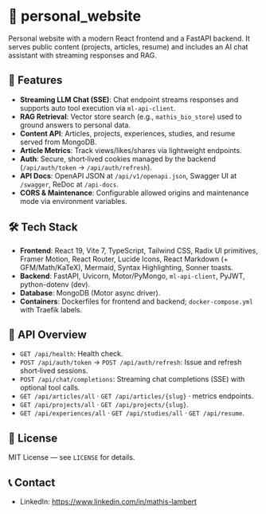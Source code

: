 # 🚀 personal_website

Personal website with a modern React frontend and a FastAPI backend. It serves public content (projects, articles, resume) and includes an AI chat assistant with streaming responses and RAG.

## 🌟 Features

- **Streaming LLM Chat (SSE)**: Chat endpoint streams responses and supports auto tool execution via `ml-api-client`.
- **RAG Retrieval**: Vector store search (e.g., `mathis_bio_store`) used to ground answers to personal data.
- **Content API**: Articles, projects, experiences, studies, and resume served from MongoDB.
- **Article Metrics**: Track views/likes/shares via lightweight endpoints.
- **Auth**: Secure, short‑lived cookies managed by the backend (`/api/auth/token` → `/api/auth/refresh`).
- **API Docs**: OpenAPI JSON at `/api/v1/openapi.json`, Swagger UI at `/swagger`, ReDoc at `/api-docs`.
- **CORS & Maintenance**: Configurable allowed origins and maintenance mode via environment variables.

## 🛠️ Tech Stack

- **Frontend**: React 19, Vite 7, TypeScript, Tailwind CSS, Radix UI primitives, Framer Motion, React Router, Lucide Icons, React Markdown (+ GFM/Math/KaTeX), Mermaid, Syntax Highlighting, Sonner toasts.
- **Backend**: FastAPI, Uvicorn, Motor/PyMongo, `ml-api-client`, PyJWT, python-dotenv (dev).
- **Database**: MongoDB (Motor async driver).
- **Containers**: Dockerfiles for frontend and backend; `docker-compose.yml` with Traefik labels.

## 🔌 API Overview

- `GET /api/health`: Health check.
- `POST /api/auth/token` → `POST /api/auth/refresh`: Issue and refresh short‑lived sessions.
- `POST /api/chat/completions`: Streaming chat completions (SSE) with optional tool calls.
- `GET /api/articles/all` · `GET /api/articles/{slug}` · metrics endpoints.
- `GET /api/projects/all` · `GET /api/projects/{slug}`.
- `GET /api/experiences/all` · `GET /api/studies/all` · `GET /api/resume`.

## 📜 License

MIT License — see `LICENSE` for details.

## 📞 Contact

- LinkedIn: https://www.linkedin.com/in/mathis-lambert
